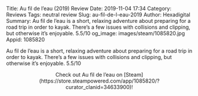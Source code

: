 Title: Au fil de l’eau (2019) Review
Date: 2019-11-04 17:34
Category: Reviews
Tags: neutral review
Slug: au-fil-de-l-eau-2019
Author: Hexadigital
Summary: Au fil de l’eau is a short, relaxing adventure about preparing for a road trip in order to kayak. There’s a few issues with collisions and clipping, but otherwise it’s enjoyable. 5.5/10
og_image: images/steam/1085820.jpg
Appid: 1085820

Au fil de l’eau is a short, relaxing adventure about preparing for a road trip in order to kayak. There’s a few issues with collisions and clipping, but otherwise it’s enjoyable. 5.5/10

<center>Check out Au fil de l’eau on [Steam](https://store.steampowered.com/app/1085820/?curator_clanid=34633900)!</center>
